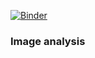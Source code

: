 [![Binder](https://mybinder.org/badge_logo.svg)](https://mybinder.org/v2/gh/Odessit007/image-analysis/master)

### Image analysis

